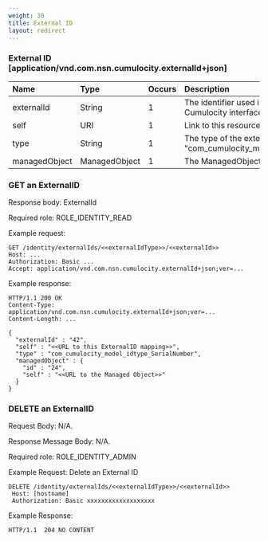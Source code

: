 ```yaml
---
weight: 30
title: External ID
layout: redirect
---
```


### External ID [application/vnd.com.nsn.cumulocity.externalId+json]

|Name|Type|Occurs|Description|PUT/POST|
|:---|:---|:-----|:----------|:-------|
|externalId|String|1|The identifier used in the external system that Cumulocity interfaces with.|Mandatory|
|self|URI|1|Link to this resource.|No|
|type|String|1|The type of the external identifier as string, e.g., "com\_cumulocity\_model\_idtype\_SerialNumber".|Mandatory|
|managedObject|ManagedObject|1|The ManagedObject linked to the external ID.|Mandatory|

### GET an ExternalID

Response body: ExternalId
  
Required role: ROLE\_IDENTITY\_READ

Example request:

	GET /identity/externalIds/<<externalIdType>>/<<externalId>>
	Host: ...
	Authorization: Basic ...
	Accept: application/vnd.com.nsn.cumulocity.externalId+json;ver=...

Example response:

    HTTP/1.1 200 OK
    Content-Type: application/vnd.com.nsn.cumulocity.externalId+json;ver=...
    Content-Length: ...
     
    {
      "externalId" : "42",
      "self" : "<<URL to this ExternalID mapping>>",
      "type" : "com_cumulocity_model_idtype_SerialNumber",
      "managedObject" : {
        "id" : "24",
        "self" : "<<URL to the Managed Object>>"
      }
    }

### DELETE an ExternalID

Request Body: N/A.

Response Message Body: N/A.
  
Required role: ROLE\_IDENTITY\_ADMIN

Example Request: Delete an External ID

    DELETE /identity/externalIds/<<externalIdType>>/<<externalId>>
     Host: [hostname]
     Authorization: Basic xxxxxxxxxxxxxxxxxxx

Example Response:

    HTTP/1.1  204 NO CONTENT
